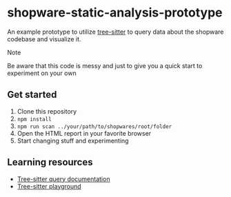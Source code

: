 # shopware-static-analysis-prototype

An example prototype to utilize [tree-sitter](https://github.com/tree-sitter/tree-sitter) to query data about the
shopware codebase and visualize it.

> [!NOTE]
> Be aware that this code is messy and just to give you a quick start to experiment on your own

## Get started

1. Clone this repository
2. `npm install`
3. `npm run scan ../your/path/to/shopwares/root/folder`
4. Open the HTML report in your favorite browser
5. Start changing stuff and experimenting

## Learning resources

- [Tree-sitter query documentation](https://tree-sitter.github.io/tree-sitter/using-parsers/queries/index.html)
- [Tree-sitter playground](https://tree-sitter.github.io/tree-sitter/7-playground.html)
